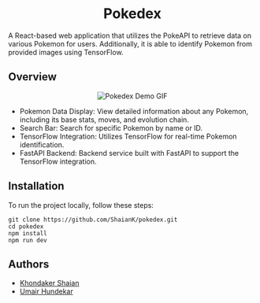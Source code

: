 <div align="center">
  <h1>Pokedex</h1>
</div>

A React-based web application that utilizes the PokeAPI to retrieve data on various Pokemon for users. Additionally, it is able to identify Pokemon from provided images using TensorFlow.

## Overview

<div align="center">
  <img src="https://github.com/ShaianK/README_TEST/blob/main/media/pokedex_demo.gif" alt="Pokedex Demo GIF">
</div>

- Pokemon Data Display: View detailed information about any Pokemon, including its base stats, moves, and evolution chain.
- Search Bar: Search for specific Pokemon by name or ID.
- TensorFlow Integration: Utilizes TensorFlow for real-time Pokemon identification.
- FastAPI Backend: Backend service built with FastAPI to support the TensorFlow integration.

## Installation

To run the project locally, follow these steps:
```
git clone https://github.com/ShaianK/pokedex.git
cd pokedex
npm install
npm run dev
```

## Authors

- [Khondaker Shaian](https://www.github.com/shaiank)
- [Umair Hundekar](https://github.com/UmairHundekar)
